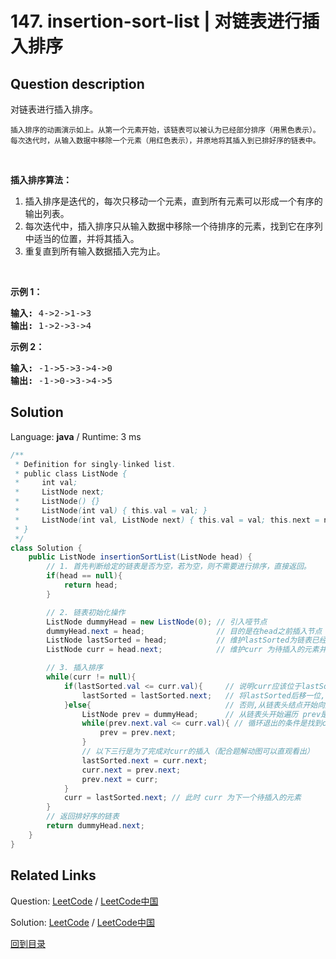 ﻿# 147. insertion-sort-list | 对链表进行插入排序

## Question description

<!--If you want to use the English description, use <p>Given the <code>head</code> of a singly linked list, sort the list using <strong>insertion sort</strong>, and return <em>the sorted list&#39;s head</em>.</p>

<p>The steps of the <strong>insertion sort</strong> algorithm:</p>

<ol>
	<li>Insertion sort iterates, consuming one input element each repetition and growing a sorted output list.</li>
	<li>At each iteration, insertion sort removes one element from the input data, finds the location it belongs within the sorted list and inserts it there.</li>
	<li>It repeats until no input elements remain.</li>
</ol>

<p>The following is a graphical example of the insertion sort algorithm. The partially sorted list (black) initially contains only the first element in the list. One element (red) is removed from the input data and inserted in-place into the sorted list with each iteration.</p>
<img alt="" src="https://upload.wikimedia.org/wikipedia/commons/0/0f/Insertion-sort-example-300px.gif" style="height:180px; width:300px" />
<p>&nbsp;</p>
<p><strong>Example 1:</strong></p>
<img alt="" src="https://assets.leetcode.com/uploads/2021/03/04/sort1linked-list.jpg" style="width: 422px; height: 222px;" />
<pre>
<strong>Input:</strong> head = [4,2,1,3]
<strong>Output:</strong> [1,2,3,4]
</pre>

<p><strong>Example 2:</strong></p>
<img alt="" src="https://assets.leetcode.com/uploads/2021/03/04/sort2linked-list.jpg" style="width: 542px; height: 222px;" />
<pre>
<strong>Input:</strong> head = [-1,5,3,4,0]
<strong>Output:</strong> [-1,0,3,4,5]
</pre>

<p>&nbsp;</p>
<p><strong>Constraints:</strong></p>

<ul>
	<li>The number of nodes in the list is in the range <code>[1, 5000]</code>.</li>
	<li><code>-5000 &lt;= Node.val &lt;= 5000</code></li>
</ul>
 instead-->
<p>对链表进行插入排序。</p>

<p><img alt="" src="https://upload.wikimedia.org/wikipedia/commons/0/0f/Insertion-sort-example-300px.gif"><br>
<small>插入排序的动画演示如上。从第一个元素开始，该链表可以被认为已经部分排序（用黑色表示）。<br>
每次迭代时，从输入数据中移除一个元素（用红色表示），并原地将其插入到已排好序的链表中。</small></p>

<p>&nbsp;</p>

<p><strong>插入排序算法：</strong></p>

<ol>
	<li>插入排序是迭代的，每次只移动一个元素，直到所有元素可以形成一个有序的输出列表。</li>
	<li>每次迭代中，插入排序只从输入数据中移除一个待排序的元素，找到它在序列中适当的位置，并将其插入。</li>
	<li>重复直到所有输入数据插入完为止。</li>
</ol>

<p>&nbsp;</p>

<p><strong>示例 1：</strong></p>

<pre><strong>输入:</strong> 4-&gt;2-&gt;1-&gt;3
<strong>输出:</strong> 1-&gt;2-&gt;3-&gt;4
</pre>

<p><strong>示例&nbsp;2：</strong></p>

<pre><strong>输入:</strong> -1-&gt;5-&gt;3-&gt;4-&gt;0
<strong>输出:</strong> -1-&gt;0-&gt;3-&gt;4-&gt;5
</pre>




## Solution

Language: **java**  /  Runtime: 3 ms

```java
/**
 * Definition for singly-linked list.
 * public class ListNode {
 *     int val;
 *     ListNode next;
 *     ListNode() {}
 *     ListNode(int val) { this.val = val; }
 *     ListNode(int val, ListNode next) { this.val = val; this.next = next; }
 * }
 */
class Solution {
    public ListNode insertionSortList(ListNode head) {
        // 1. 首先判断给定的链表是否为空，若为空，则不需要进行排序，直接返回。
        if(head == null){
            return head;
        }

        // 2. 链表初始化操作
        ListNode dummyHead = new ListNode(0); // 引入哑节点
        dummyHead.next = head;                // 目的是在head之前插入节点
        ListNode lastSorted = head;           // 维护lastSorted为链表已经排好序的最后一个节点并初始化
        ListNode curr = head.next;            // 维护curr 为待插入的元素并初始化

        // 3. 插入排序
        while(curr != null){
            if(lastSorted.val <= curr.val){     // 说明curr应该位于lastSorted之后
                lastSorted = lastSorted.next;   // 将lastSorted后移一位,curr变成新的lastSorted
            }else{                              // 否则,从链表头结点开始向后遍历链表中的节点
                ListNode prev = dummyHead;      // 从链表头开始遍历 prev是插入节点curr位置的前一个节点
                while(prev.next.val <= curr.val){ // 循环退出的条件是找到curr应该插入的位置
                    prev = prev.next;
                }
                // 以下三行是为了完成对curr的插入（配合题解动图可以直观看出）
                lastSorted.next = curr.next;
                curr.next = prev.next;
                prev.next = curr;
            }
            curr = lastSorted.next; // 此时 curr 为下一个待插入的元素
        }
        // 返回排好序的链表
        return dummyHead.next;
    }
}
```



## Related Links

Question: [LeetCode](https://leetcode.com/problems/insertion-sort-list/description/)  /  [LeetCode中国](https://leetcode-cn.com/problems/insertion-sort-list/description/)

Solution: [LeetCode](https://leetcode.com/articles/insertion-sort-list/)  /  [LeetCode中国](https://leetcode-cn.com/articles/insertion-sort-list/)

[回到目录](../README.md)